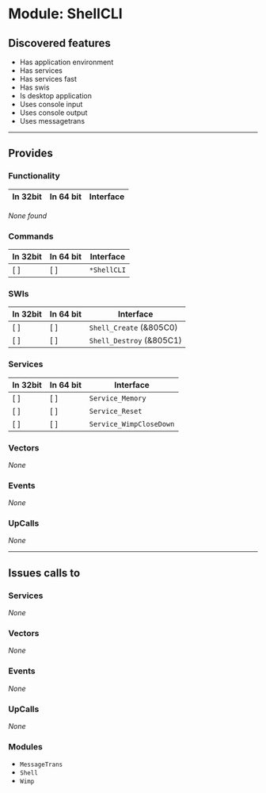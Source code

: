 # Module: ShellCLI

## Discovered features


* Has application environment
* Has services
* Has services fast
* Has swis
* Is desktop application
* Uses console input
* Uses console output
* Uses messagetrans

---

## Provides

### Functionality

| In 32bit | In 64 bit | Interface |
|----------|-----------|-----------|

*None found*

### Commands


| In 32bit | In 64 bit | Interface |
|----------|-----------|-----------|
| [ ]      | [ ]       | `*ShellCLI` |


### SWIs


| In 32bit | In 64 bit | Interface |
|----------|-----------|-----------|
| [ ]      | [ ]       | `Shell_Create` (&805C0) |
| [ ]      | [ ]       | `Shell_Destroy` (&805C1) |


### Services


| In 32bit | In 64 bit | Interface |
|----------|-----------|-----------|
| [ ]      | [ ]       | `Service_Memory` |
| [ ]      | [ ]       | `Service_Reset` |
| [ ]      | [ ]       | `Service_WimpCloseDown` |


### Vectors


*None*


### Events


*None*


### UpCalls


*None*


---

## Issues calls to

### Services


*None*


### Vectors


*None*


### Events


*None*


### UpCalls


*None*


### Modules


* `MessageTrans`
* `Shell`
* `Wimp`


